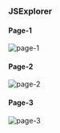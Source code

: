 ### JSExplorer

#### Page-1
![page-1](https://user-images.githubusercontent.com/85174423/142624908-9421e3a4-1ec0-4506-9f6f-4165b0e1b95f.jpg)

#### Page-2
![page-2](https://user-images.githubusercontent.com/85174423/142624940-1bd39649-a0d1-4a7c-97c5-cb723fbd924a.jpg)

#### Page-3
![page-3](https://user-images.githubusercontent.com/85174423/142624997-2bbb6173-6d75-431e-9390-4e01931666b8.jpg)
